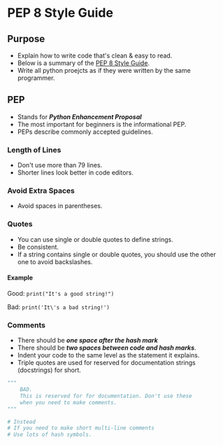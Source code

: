 # PEP 8 Style Guide

## Purpose

* Explain how to write code that's clean & easy to read.
* Below is a summary of the [PEP 8 Style Guide](https://www.python.org/dev/peps/pep-0008/).
* Write all python proejcts as if they were written by the same programmer.

## PEP

* Stands for _**Python Enhancement Proposal**_
* The most important for beginners is the informational PEP.
* PEPs describe commonly accepted guidelines.

### Length of Lines

* Don't use more than 79 lines.
* Shorter lines look better in code editors.

### Avoid Extra Spaces

* Avoid spaces in parentheses.

### Quotes

* You can use single or double quotes to define strings.
* Be consistent.
* If a string contains single or double quotes, you should use the other one to avoid backslashes.

#### Example

Good: `print("It's a good string!")`

Bad: `print('It\'s a bad string!')`

### Comments

* There should be _**one space after the hash mark**_
* There should be _**two spaces between code and hash marks**_.
* Indent your code to the same level as the statement it explains.
* Triple quotes are used for reserved for documentation strings \(docstrings\) for short.

```python
"""
    BAD.
    This is reserved for for documentation. Don't use these
    when you need to make comments.
"""

# Instead
# If you need to make short multi-line comments
# Use lots of hash symbols.
```



